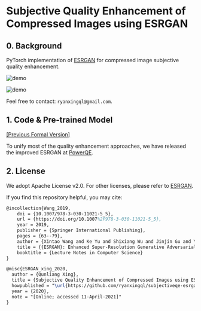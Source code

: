 # Subjective Quality Enhancement of Compressed Images using ESRGAN

## 0. Background

PyTorch implementation of [ESRGAN](https://github.com/xinntao/ESRGAN) for compressed image subjective quality enhancement.

![demo](https://user-images.githubusercontent.com/34084019/105740844-8d83c400-5f74-11eb-9e95-8c0263e32d96.png)

![demo](https://user-images.githubusercontent.com/34084019/105740851-91afe180-5f74-11eb-958a-1378adf8003b.png)

Feel free to contact: `ryanxingql@gmail.com`.

## 1. Code & Pre-trained Model

[[Previous Formal Version]](https://github.com/ryanxingql/subjectiveqe-esrgan/tree/bd3bd25abeb78782c440dc4c42ac65dae668b4cc)

To unify most of the quality enhancement approaches, we have released the improved ESRGAN at [PowerQE](https://github.com/ryanxingql/powerqe).

## 2. License

We adopt Apache License v2.0. For other licenses, please refer to [ESRGAN](https://github.com/xinntao/ESRGAN/blob/master/LICENSE).

If you find this repository helpful, you may cite:

```tex
@incollection{Wang_2019,
	doi = {10.1007/978-3-030-11021-5_5},
	url = {https://doi.org/10.1007%2F978-3-030-11021-5_5},
	year = 2019,
	publisher = {Springer International Publishing},
	pages = {63--79},
	author = {Xintao Wang and Ke Yu and Shixiang Wu and Jinjin Gu and Yihao Liu and Chao Dong and Yu Qiao and Chen Change Loy},
	title = {{ESRGAN}: Enhanced Super-Resolution Generative Adversarial Networks},
	booktitle = {Lecture Notes in Computer Science}
}

@misc{ESRGAN_xing_2020,
  author = {Qunliang Xing},
  title = {Subjective Quality Enhancement of Compressed Images using ESRGAN},
  howpublished = "\url{https://github.com/ryanxingql/subjectiveqe-esrgan}",
  year = {2020}, 
  note = "[Online; accessed 11-April-2021]"
}
```
